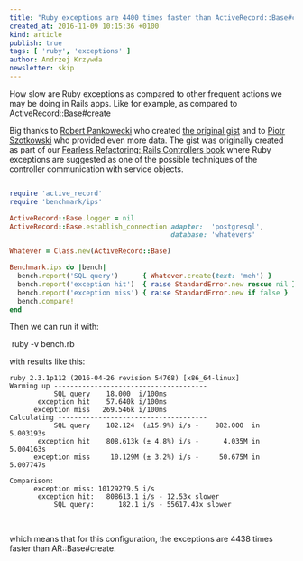 ```yaml
---
title: "Ruby exceptions are 4400 times faster than ActiveRecord::Base#create"
created_at: 2016-11-09 10:15:36 +0100
kind: article
publish: true
tags: [ 'ruby', 'exceptions' ]
author: Andrzej Krzywda
newsletter: skip
---
```


How slow are Ruby exceptions as compared to other frequent actions we may be doing in Rails apps. Like for example, as compared to ActiveRecord::Base#create

<!-- more -->

Big thanks to [Robert Pankowecki](https://twitter.com/pankowecki) who created [the original gist](https://gist.github.com/paneq/a643b9a3cc694ba3eb6e) and to [Piotr Szotkowski](https://twitter.com/chastell) who provided even more data. The gist was originally created as part of our [Fearless Refactoring: Rails Controllers book](http://rails-refactoring.com) where Ruby exceptions are suggested as one of the possible techniques of the controller communication with service objects.

```ruby

require 'active_record'
require 'benchmark/ips'

ActiveRecord::Base.logger = nil
ActiveRecord::Base.establish_connection adapter:  'postgresql',
                                        database: 'whatevers'

Whatever = Class.new(ActiveRecord::Base)

Benchmark.ips do |bench|
  bench.report('SQL query')      { Whatever.create(text: 'meh') }
  bench.report('exception hit')  { raise StandardError.new rescue nil }
  bench.report('exception miss') { raise StandardError.new if false }
  bench.compare!
end
```

Then we can run it with:

 ruby -v bench.rb 

with results like this:

```
ruby 2.3.1p112 (2016-04-26 revision 54768) [x86_64-linux]
Warming up --------------------------------------
           SQL query    18.000  i/100ms
       exception hit    57.640k i/100ms
      exception miss   269.546k i/100ms
Calculating -------------------------------------
           SQL query    182.124  (±15.9%) i/s -    882.000  in   5.003193s
       exception hit    808.613k (± 4.8%) i/s -      4.035M in   5.004163s
      exception miss     10.129M (± 3.2%) i/s -     50.675M in   5.007747s

Comparison:
      exception miss: 10129279.5 i/s
       exception hit:   808613.1 i/s - 12.53x slower
           SQL query:      182.1 i/s - 55617.43x slower 
```
 

which means that for this configuration, the exceptions are 4438 times faster than AR::Base#create.
